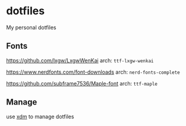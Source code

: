 # dotfiles
My personal dotfiles

## Fonts
https://github.com/lxgw/LxgwWenKai
arch: `ttf-lxgw-wenkai`

https://www.nerdfonts.com/font-downloads
arch: `nerd-fonts-complete`

https://github.com/subframe7536/Maple-font
arch: `ttf-maple`

## Manage
use [xdm](https://github.com/XXiaoA/xdm) to manage dotfiles
